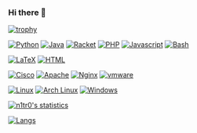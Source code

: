 ### Hi there 👋
[![trophy](https://github-profile-trophy.vercel.app/?username=n1tr0-5urf3r&theme=matrix)](https://github.com/ryo-ma/github-profile-trophy)


[![Python](https://img.shields.io/static/v1?label=&message=Python&color=272727&logo=python&logoColor=00ff00&style=for-the-badge)](https://www.python.org)
[![Java](https://img.shields.io/static/v1?label=&message=Java&color=272727&logo=java&logoColor=00ff00&style=for-the-badge)](https://openjdk.java.net)
[![Racket](https://img.shields.io/static/v1?label=&message=Racket&color=272727&logo=Racket&logoColor=00ff00&style=for-the-badge)](https://www.racket-lang.org)
[![PHP](https://img.shields.io/static/v1?label=&message=PHP&color=272727&logo=php&logoColor=00ff00&style=for-the-badge)](https://www.php.net)
[![Javascript](https://img.shields.io/static/v1?label=&message=Javascript&color=272727&logo=javascript&logoColor=00ff00&style=for-the-badge)](https://developer.mozilla.org/de/docs/Web/JavaScript)
[![Bash](https://img.shields.io/static/v1?label=&message=Bash&color=272727&logo=gnu-bash&logoColor=00ff00&style=for-the-badge)](https://www.linux.org)

[![LaTeX](https://img.shields.io/static/v1?label=&message=LaTeX&color=272727&logo=latex&logoColor=00ff00&style=for-the-badge)](https://www.latex-project.org/)
[![HTML](https://img.shields.io/static/v1?label=&message=HTML&color=272727&logo=HTML5&logoColor=00ff00&style=for-the-badge)](https://www.w3schools.com/html/)

[![Cisco](https://img.shields.io/static/v1?label=&message=Cisco&color=272727&logo=cisco&logoColor=00ff00&style=for-the-badge)](https://www.cisco.com/c/de_de/index.html)
[![Apache](https://img.shields.io/static/v1?label=&message=Apache&color=272727&logo=Apache&logoColor=00ff00&style=for-the-badge)](https://apache.org/)
[![Nginx](https://img.shields.io/static/v1?label=&message=Nginx&color=272727&logo=Nginx&logoColor=00ff00&style=for-the-badge)](https://www.nginx.com/)
[![vmware](https://img.shields.io/static/v1?label=&message=vmware&color=272727&logo=vmware&logoColor=00ff00&style=for-the-badge)](https://www.vmware.com/)

[![Linux](https://img.shields.io/static/v1?label=&message=Linux&color=272727&logo=linux&logoColor=00ff00&style=for-the-badge)](https://www.linux.org)
[![Arch Linux](https://img.shields.io/static/v1?label=&message=Arch%20Linux&color=272727&logo=arch-linux&logoColor=00ff00&style=for-the-badge)](https://www.archlinux.de/)
[![Windows](https://img.shields.io/static/v1?label=&message=Windows&color=272727&logo=windows&logoColor=00ff00&style=for-the-badge)](https://www.microsoft.com/de-de/windows)


[![n1tr0's statistics](https://github-readme-stats.vercel.app/api?username=n1tr0-5urf3r&show_icons=true&locale=en&count_private=true&bg_color=131723&theme=dark&text_color=009900&title_color=00ff00&hide_border=true)](https://www.github.com/n1tr0-5urf3r)

[![Langs](https://github-readme-stats.vercel.app/api/top-langs/?username=n1tr0-5urf3r&title_color=00ff00&text_color=009900&bg_color=131723&count_private=true&layout=default&theme=dark&hide_border=true)](https://www.github.com/n1tr0-5urf3r)
